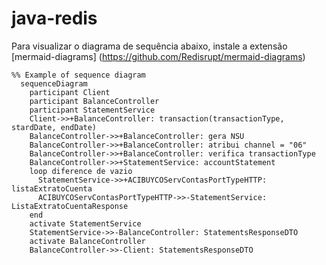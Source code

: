 # java-redis
Para visualizar o diagrama de sequência abaixo, instale a extensão [mermaid-diagrams] (https://github.com/Redisrupt/mermaid-diagrams)
```mermaid
%% Example of sequence diagram
  sequenceDiagram
    participant Client
    participant BalanceController
    participant StatementService
    Client->>+BalanceController: transaction(transactionType, stardDate, endDate)
    BalanceController->>+BalanceController: gera NSU
    BalanceController->>+BalanceController: atribui channel = "06"
    BalanceController->>+BalanceController: verifica transactionType
    BalanceController->>+StatementService: accountStatement
    loop diference de vazio
      StatementService->>+ACIBUYCOServContasPortTypeHTTP: listaExtratoCuenta
      ACIBUYCOServContasPortTypeHTTP->>-StatementService: ListaExtratoCuentaResponse
    end
    activate StatementService
	StatementService->>-BalanceController: StatementsResponseDTO
	activate BalanceController
	BalanceController->>-Client: StatementsResponseDTO
```
